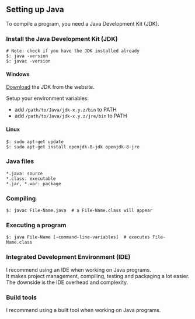 ## Setting up Java

To compile a program, you need a Java Development Kit (JDK).

### Install the Java Development Kit (JDK)

```
# Note: check if you have the JDK installed already
$: java -version
$: javac -version
```

#### Windows

[Download](https://www.oracle.com/technetwork/java/javase/downloads/jdk8-downloads-2133151.html) the JDK from the website.  

Setup your environment variables:
* add `/path/to/Java/jdk-x.y.z/bin` to PATH
* add `/path/to/Java/jdk-x.y.z/jre/bin` to PATH

#### Linux

```
$: sudo apt-get update
$: sudo apt-get install openjdk-8-jdk openjdk-8-jre
```

### Java files

```
*.java: source
*.class: executable
*.jar, *.war: package
```

### Compiling

```
$: javac File-Name.java  # a File-Name.class will appear
```

### Executing a program

```
$: java File-Name [-command-line-variables]  # executes File-Name.class
```

### Integrated Development Environment (IDE)

I recommend using an IDE when working on Java programs.  
It makes project management, compiling, testing and packaging a lot easier.  
The downside is the IDE overhead and complexity.  

### Build tools

I recommend using a built tool when working on Java programs.  
